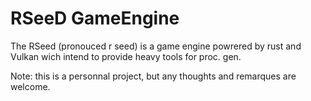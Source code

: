 # RSeeD GameEngine

The RSeed (pronouced r seed) is a game engine powrered by rust and Vulkan wich intend to provide heavy tools for proc. gen. 

Note: this is a personnal project, but any thoughts and remarques are welcome. 
